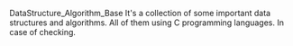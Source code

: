 DataStructure_Algorithm_Base
It's a collection of some important data structures and algorithms.
All of them using C programming languages.
In case of checking.
